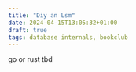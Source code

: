 ```yaml
---
title: "Diy an Lsm"
date: 2024-04-15T13:05:32+01:00
draft: true
tags: database internals, bookclub
---
```


go or rust tbd
